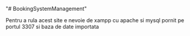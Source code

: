 "# BookingSystemManagement" 

Pentru a rula acest site e nevoie de xampp cu apache si mysql pornit pe portul 3307 si baza de date importata

